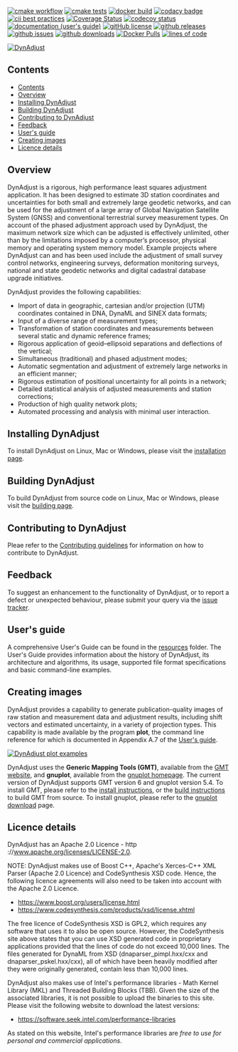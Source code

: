 [![cmake workflow](https://github.com/geoscienceaustralia/DynAdjust/actions/workflows/cmake_release.yml/badge.svg)](https://github.com/geoscienceaustralia/DynAdjust/actions/workflows/cmake_release.yml)
[![cmake tests](https://github.com/geoscienceaustralia/DynAdjust/actions/workflows/test_coverage.yml/badge.svg)](https://github.com/geoscienceaustralia/DynAdjust/actions/workflows/test_coverage.yml)
[![docker build](https://github.com/icsm-au/DynAdjust/actions/workflows/docker.yml/badge.svg)](https://github.com/icsm-au/DynAdjust/actions/workflows/docker.yml)
[![codacy badge](https://img.shields.io/codacy/grade/a3944cda0c72445f8a13b1f82b64f714)](https://app.codacy.com/gh/icsm-au/DynAdjust/dashboard)
[![cii best practices](https://img.shields.io/badge/cii%20best%20practices-passing-success)](https://bestpractices.coreinfrastructure.org/projects/4894)
[![Coverage Status](https://coveralls.io/repos/github/GeoscienceAustralia/DynAdjust/badge.svg)](https://coveralls.io/github/GeoscienceAustralia/DynAdjust)
[![codecov status](https://img.shields.io/codecov/c/github/icsm-au/dynadjust)](https://codecov.io/gh/icsm-au/DynAdjust)
[![documentation (user's guide)](https://img.shields.io/badge/docs-usersguide-blue.svg)](https://github.com/geoscienceaustralia/DynAdjust/raw/master/resources/DynAdjust%20Users%20Guide.pdf)
[![gitHub license](https://img.shields.io/badge/license-Apache-blue.svg)](https://raw.githubusercontent.com/geoscienceaustralia/DynAdjust/master/LICENSE)
[![github releases](https://img.shields.io/github/v/release/geoscienceaustralia/DynAdjust)](https://github.com/geoscienceaustralia/DynAdjust/releases)
[![github issues](https://img.shields.io/github/issues/geoscienceaustralia/DynAdjust.svg)](https://github.com/geoscienceaustralia/DynAdjust/issues)
[![github downloads](https://img.shields.io/github/downloads/geoscienceaustralia/DynAdjust/total)](https://tooomm.github.io/github-release-stats/?username=geoscienceaustralia&repository=DynAdjust&target=_blank)
[![Docker Pulls](https://img.shields.io/docker/pulls/icsm/dynadjust)](https://hub.docker.com/r/icsm/dynadjust)
[![lines of code](https://tokei.rs/b1/github/geoscienceaustralia/dynadjust)](https://github.com/geoscienceaustralia/DynAdjust/tree/master/dynadjust)




[![DynAdjust](https://github.com/icsm-au/DynAdjust/raw/master/resources/img/dynadjust-banner-sml.png)](https://github.com/icsm-au/dynadjust/releases)

## Contents

- [Contents](#contents)
- [Overview](#overview)
- [Installing DynAdjust](#installing-dynadjust)
- [Building DynAdjust](#building-dynadjust)
- [Contributing to DynAdjust](#contributing-to-dynadjust)
- [Feedback](#feedback)
- [User's guide](#users-guide)
- [Creating images](#creating-images)
- [Licence details](#licence-details)

## Overview

DynAdjust is a rigorous, high performance least squares adjustment application. It has been designed
to estimate 3D station coordinates and uncertainties for both small and extremely large geodetic networks,
and can be used for the adjustment of a large array of Global Navigation Satellite System
(GNSS) and conventional terrestrial survey measurement types. On account of the phased adjustment
approach used by DynAdjust, the maximum network size which can be adjusted is effectively
unlimited, other than by the limitations imposed by a computer’s processor, physical memory and
operating system memory model. Example projects where DynAdjust can and has been used include
the adjustment of small survey control networks, engineering surveys, deformation monitoring
surveys, national and state geodetic networks and digital cadastral database upgrade initiatives.

DynAdjust provides the following capabilities:

- Import of data in geographic, cartesian and/or projection (UTM) coordinates contained in DNA, DynaML and SINEX data formats;
- Input of a diverse range of measurement types;
- Transformation of station coordinates and measurements between several static and dynamic reference frames;
- Rigorous application of geoid–ellipsoid separations and deflections of the vertical;
- Simultaneous (traditional) and phased adjustment modes;
- Automatic segmentation and adjustment of extremely large networks in an efficient manner;
- Rigorous estimation of positional uncertainty for all points in a network;
- Detailed statistical analysis of adjusted measurements and station corrections;
- Production of high quality network plots;
- Automated processing and analysis with minimal user interaction.

## Installing DynAdjust

To install DynAdjust on Linux, Mac or Windows, please visit the [installation page](resources/INSTALLING.md).

## Building DynAdjust

To build DynAdjust from source code on Linux, Mac or Windows, please visit the [building page](resources/BUILDING.md).

## Contributing to DynAdjust

Pleae refer to the [Contributing guidelines](./.github/CONTRIBUTING.md) for information on how to contribute to DynAdjust.

## Feedback

To suggest an enhancement to the functionality of DynAdjust, or to report a defect or unexpected behaviour, please submit your query via the [issue tracker](https://github.com/icsm-au/dynadjust/issues).

## User's guide

A comprehensive User's Guide can be found in the [resources](https://github.com/icsm-au/DynAdjust/tree/master/resources) folder.  The User's Guide provides information about the history of DynAdjust, its architecture and algorithms, its usage, supported file format specifications and basic command-line examples.

## Creating images

DynAdjust provides a capability to generate publication-quality images of raw station and measurement data and adjustment results, including shift vectors and estimated uncertainty, in a variety of projection types. This capability is made available by the program **plot**, the command line reference for which is documented in Appendix A.7 of the [User's guide](#users-guide).

[![DynAdjust plot examples](https://raw.githubusercontent.com/icsm-au/DynAdjust/master/resources/img/dynadjust-plot-images.png)](https://github.com/icsm-au/dynadjust/releases)
  
DynAdjust uses the **Generic Mapping Tools (GMT)**, available from the [GMT website](https://www.generic-mapping-tools.org/download/), and **gnuplot**, available from the [gnuplot homepage](http://www.gnuplot.info/). The current version of DynAdjust supports GMT version 6 and gnuplot version 5.4. To install GMT, please refer to the [install instructions](https://github.com/GenericMappingTools/gmt/blob/master/INSTALL.md), or the [build instructions](https://github.com/GenericMappingTools/gmt/blob/master/BUILDING.md) to build GMT from source. To install gnuplot, please refer to the [gnuplot download](http://www.gnuplot.info/download.html) page.

## Licence details

DynAdjust has an Apache 2.0 Licence - http ://www.apache.org/licenses/LICENSE-2.0.

NOTE: DynAdjust makes use of Boost C++, Apache's Xerces-C++ XML Parser (Apache 2.0 Licence) and CodeSynthesis XSD code. Hence, the following licence agreements will also need to be taken into account with the Apache 2.0 Licence.

- <https://www.boost.org/users/license.html>
- <https://www.codesynthesis.com/products/xsd/license.xhtml>

The free licence of CodeSynthesis XSD is GPL2, which requires any software that uses it to also be open source.  However, the CodeSynthesis site above states that you can use XSD generated code in proprietary applications provided that the lines of code do not exceed 10,000 lines.  The files generated for DynaML from XSD (dnaparser_pimpl.hxx/cxx and dnaparser_pskel.hxx/cxx), all of which have been heavily modified after they were originally generated, contain less than 10,000 lines.

DynAdjust also makes use of Intel's performance libraries - Math Kernel Library (MKL) and Threaded Building Blocks (TBB). Given the size of the associated libraries, it is not possible to upload the binaries to this site. Please visit the following website to download the latest versions:

- <https://software.seek.intel.com/performance-libraries>

As stated on this website, Intel's performance libraries are _free to use for personal and commercial applications_.
